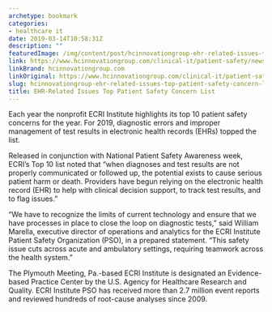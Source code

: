 ```yaml
---
archetype: bookmark
categories:
- healthcare it
date: 2019-03-14T10:58:31Z
description: ""
featuredImage: /img/content/post/hcinnovationgroup-ehr-related-issues-top-patient-safety-concern-list.jpg
link: https://www.hcinnovationgroup.com/clinical-it/patient-safety/news/21071783/ehrrelated-issues-top-patient-safety-concern-list
linkBrand: hcinnovationgroup.com
linkOriginal: https://www.hcinnovationgroup.com/clinical-it/patient-safety/news/21071783/ehrrelated-issues-top-patient-safety-concern-list
slug: hcinnovationgroup-ehr-related-issues-top-patient-safety-concern-list
title: EHR-Related Issues Top Patient Safety Concern List
---
```

Each year the nonprofit ECRI Institute highlights its top 10 patient safety concerns for the year. For 2019, diagnostic errors and improper management of test results in electronic health records (EHRs) topped the list.

Released in conjunction with National Patient Safety Awareness week, ECRI’s Top 10 list noted that “when diagnoses and test results are not properly communicated or followed up, the potential exists to cause serious patient harm or death. Providers have begun relying on the electronic health record (EHR) to help with clinical decision support, to track test results, and to flag issues.”

“We have to recognize the limits of current technology and ensure that we have processes in place to close the loop on diagnostic tests,” said William Marella, executive director of operations and analytics for the ECRI Institute Patient Safety Organization (PSO), in a prepared statement. “This safety issue cuts across acute and ambulatory settings, requiring teamwork across the health system.”

The Plymouth Meeting, Pa.-based ECRI Institute is designated an Evidence-based Practice Center by the U.S. Agency for Healthcare Research and Quality. ECRI Institute PSO has received more than 2.7 million event reports and reviewed hundreds of root-cause analyses since 2009.

